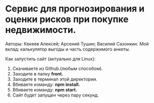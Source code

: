 # Сервис для прогнозирования и оценки рисков при покупке недвижимости.
Авторы: Кекеев Алексей; Арсений Тушин; Василий Сазонкин. Мой вклад: калькулятор выгоды и часть содержимого анкеты.
<p></p>
Как запустить сайт (актуально для Linux):
<ol>
  <li>Скачиваете из Github.(любым способом).</li>
  <li>Заходите в папку <b>front.</b></li>
  <li>Заходите в терминал этой директории.</li>
  <li>Вбиваете команду: <b>npm install.</b></li>
  <li>Вбиваете команду: <b>npm start.</b></li>
  <li>Сайт будет запущен через пару секунд.</li>
</ol>
